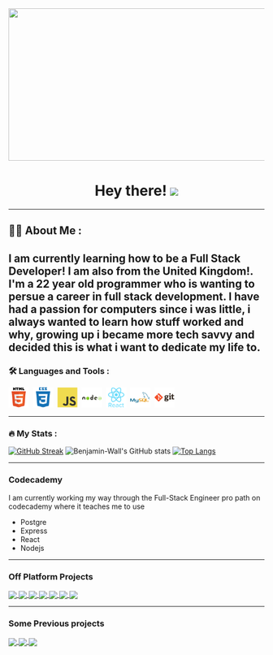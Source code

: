 <div align="center">
  <img src="https://media.giphy.com/media/dWesBcTLavkZuG35MI/giphy.gif" width="600" height="300"/>
</div>

<h1 align="center">
  Hey there!
  <img src="https://media.giphy.com/media/hvRJCLFzcasrR4ia7z/giphy.gif" width="30px"/>
</h1>

---

## :man_technologist: About Me :
I am currently learning how to be a Full Stack Developer! I am also from the United Kingdom!. I'm a 22 year old programmer who is wanting to persue a career in full stack development. I have had a passion for computers since i was little, i always wanted to learn how stuff worked and why, growing up i became more tech savvy and decided this is what i want to dedicate my life to.
---

### :hammer_and_wrench: Languages and Tools :
<div>
  <img src="https://github.com/devicons/devicon/blob/master/icons/html5/html5-original-wordmark.svg" title="HTML5" alt="HTML" width="40" height="40"/>&nbsp;
  <img src="https://github.com/devicons/devicon/blob/master/icons/css3/css3-plain-wordmark.svg"  title="CSS3" alt="CSS" width="40" height="40"/>&nbsp;
  <img src="https://github.com/devicons/devicon/blob/master/icons/javascript/javascript-original.svg" title="JavaScript" alt="JavaScript" width="40" height="40"/>&nbsp;
  <img src="https://github.com/devicons/devicon/blob/master/icons/nodejs/nodejs-original-wordmark.svg" title="NodeJS" alt="NodeJS" width="40" height="40"/>&nbsp;
  <img src="https://github.com/devicons/devicon/blob/master/icons/react/react-original-wordmark.svg" title="React" alt="React" width="40" height="40"/>&nbsp;
  <img src="https://github.com/devicons/devicon/blob/master/icons/mysql/mysql-original-wordmark.svg" title="MySQL"  alt="MySQL" width="40" height="40"/>&nbsp;
  <img src="https://github.com/devicons/devicon/blob/master/icons/git/git-original-wordmark.svg" title="Git" **alt="Git" width="40" height="40"/>
</div>

---

### :fire: My Stats :
[![GitHub Streak](http://github-readme-streak-stats.herokuapp.com?user=Benjamin-Wall&theme=dracula&date_format=M%20j%5B%2C%20Y%5D)](https://git.io/streak-stats)
![Benjamin-Wall's GitHub stats](https://github-readme-stats.vercel.app/api?username=Benjamin-Wall&show_icons=true&theme=dracula)
[![Top Langs](https://github-readme-stats.vercel.app/api/top-langs/?username=Benjamin-Wall&layout=compact&theme=dracula)](https://github.com/anuraghazra/github-readme-stats)
 
---
### Codecademy

I am currently working my way through the Full-Stack Engineer pro path on codecademy where it teaches me to use 
- Postgre
- Express
- React
- Nodejs
---

### Off Platform Projects
<a href="https://github.com/Benjamin-Wall/Jammming">
  <img align="center" src="https://github-readme-stats.vercel.app/api/pin/?username=Benjamin-Wall&repo=Jammming&theme=dracula" />
</a>

<a href="https://github.com/Benjamin-Wall/copy-cat">
  <img align="center" src="https://github-readme-stats.vercel.app/api/pin/?username=Benjamin-Wall&repo=copy-cat&theme=dracula" />
</a>

<a href="https://github.com/Benjamin-Wall/passing-thoughts">
  <img align="center" src="https://github-readme-stats.vercel.app/api/pin/?username=Benjamin-Wall&repo=passing-thoughts&theme=dracula" />
</a>

<a href="https://benjamin-wall.github.io/fotomatic/">
  <img align="center" src="https://github-readme-stats.vercel.app/api/pin/?username=Benjamin-Wall&repo=fotomatic&theme=dracula" />
</a>

<a href="https://github.com/Benjamin-Wall/tea-cozy">
  <img align="center" src="https://github-readme-stats.vercel.app/api/pin/?username=Benjamin-Wall&repo=tea-cozy&theme=dracula" />
</a>

<a href="https://github.com/Benjamin-Wall/piano-player">
  <img align="center" src="https://github-readme-stats.vercel.app/api/pin/?username=Benjamin-Wall&repo=piano-player&theme=dracula" />
</a>

<a href="https://github.com/Benjamin-Wall/excursion">
  <img align="center" src="https://github-readme-stats.vercel.app/api/pin/?username=Benjamin-Wall&repo=excursion&theme=dracula" />
</a>

---
### Some Previous projects

<a href="https://github.com/Benjamin-Wall/Advanced-Discord-Bot-js8">
  <img align="center" src="https://github-readme-stats.vercel.app/api/pin/?username=Benjamin-Wall&repo=Advanced-Discord-Bot-js8&theme=dracula" />
</a>

<a href="https://github.com/Benjamin-Wall/advanced-discord-bot-easy-install">
  <img align="center" src="https://github-readme-stats.vercel.app/api/pin/?username=Benjamin-Wall&repo=advanced-discord-bot-easy-install&theme=dracula" />
</a>

<a href="https://github.com/Benjamin-Wall/Advanced-Discord-Bot">
  <img align="center" src="https://github-readme-stats.vercel.app/api/pin/?username=Benjamin-Wall&repo=Advanced-Discord-Bot&theme=dracula" />
</a>

